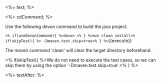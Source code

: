 <%= text; %>

<%= cdCommand; %>
 
Use the following devon command to build the java project.

`<% if(useDevonCommand){ %>devon <% } %>mvn clean install<% if(skipTest){ %> -Dmaven.test.skip=true<% } %>`{{execute}}

The maven command 'clean' will clear the target directory beforehand. 

<% if(skipTest){ %>We do not need to execute the test cases, so we can skip them by using the option '-Dmaven.test.skip=true'.<% } %>

<%= textAfter; %>